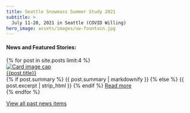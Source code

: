 ```yaml
---
title: Seattle Snowmass Summer Study 2021
subtitle: >
  July 11-20, 2021 in Seattle (COVID Willing)
hero_image: assets/images/uw-fountain.jpg
---
```


<div class="mainpage-news mainpage-core">
<h4>News and Featured Stories:</h4>

<div class="container-fluid">
  <div class="news row">
    {% for post in site.posts limit:4 %}
       <div class="card news" style="width: 30rem">
          <a href="{{post.url}}">
          <img class="card-img-top" src="{{post.postimage}}" alt="Card image cap">
          </a>
          <div class="card-body d-flex flex-column">
            <div class="card-text card-title">
               <a href="{{post.url}}">{{post.title}}</a>
            </div>
            <div class="card-text card-body">
              {% if post.summary %}
                  {{ post.summary | markdownify }}
              {% else %}
                  {{ post.excerpt | strip_html }}
              {% endif %}
            <a href="{{post.url}}">Read more</a></div>
          </div>
       </div>
    {% endfor %}
  </div>
</div>

<a href="/news.html">View all past news items</a>
</div>
